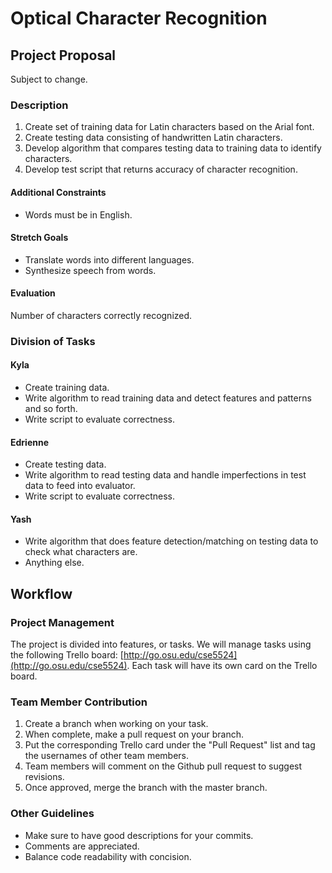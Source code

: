 # Optical Character Recognition

## Project Proposal

Subject to change.

### Description
1. Create set of training data for Latin characters based on the Arial font.
2. Create testing data consisting of handwritten Latin characters.
3. Develop algorithm that compares testing data to training data to identify characters.
4. Develop test script that returns accuracy of character recognition.

#### Additional Constraints
- Words must be in English.

#### Stretch Goals
- Translate words into different languages.
- Synthesize speech from words.

#### Evaluation
Number of characters correctly recognized.

### Division of Tasks
#### Kyla
- Create training data. 
- Write algorithm to read training data and detect features and patterns and so forth.
- Write script to evaluate correctness.

#### Edrienne
- Create testing data. 
- Write algorithm to read testing data and handle imperfections in test data to feed into evaluator.
- Write script to evaluate correctness.

#### Yash
- Write algorithm that does feature detection/matching on testing data to check what characters are.
- Anything else.

## Workflow

### Project Management
The project is divided into features, or tasks. We will manage tasks using the following Trello board: [http://go.osu.edu/cse5524](http://go.osu.edu/cse5524). Each task will have its own card on the Trello board. 

### Team Member Contribution
1. Create a branch when working on your task. 
2. When complete, make a pull request on your branch.
3. Put the corresponding Trello card under the "Pull Request" list and tag the usernames of other team members.
4. Team members will comment on the Github pull request to suggest revisions.
5. Once approved, merge the branch with the master branch.

### Other Guidelines
- Make sure to have good descriptions for your commits. 
- Comments are appreciated.
- Balance code readability with concision.

